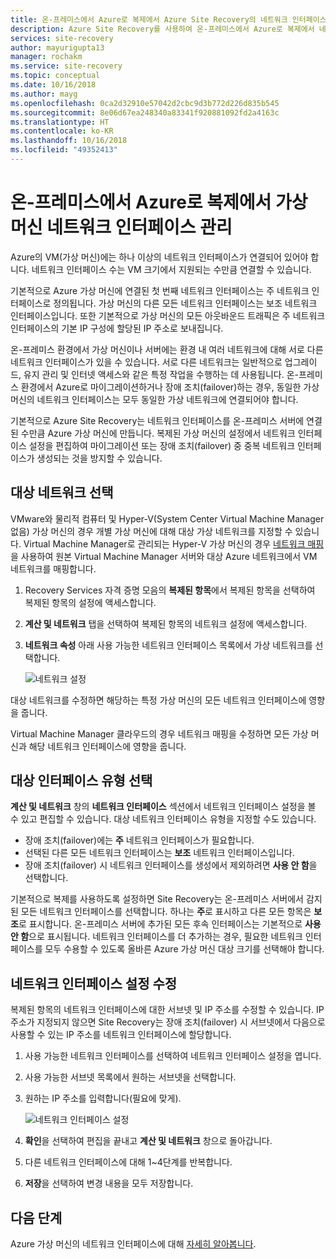 ```yaml
---
title: 온-프레미스에서 Azure로 복제에서 Azure Site Recovery의 네트워크 인터페이스 관리 | Microsoft Docs
description: Azure Site Recovery를 사용하여 온-프레미스에서 Azure로 복제에서 네트워크 인터페이스를 관리하는 방법을 설명합니다.
services: site-recovery
author: mayurigupta13
manager: rochakm
ms.service: site-recovery
ms.topic: conceptual
ms.date: 10/16/2018
ms.author: mayg
ms.openlocfilehash: 0ca2d32910e57042d2cbc9d3b772d226d835b545
ms.sourcegitcommit: 8e06d67ea248340a83341f920881092fd2a4163c
ms.translationtype: HT
ms.contentlocale: ko-KR
ms.lasthandoff: 10/16/2018
ms.locfileid: "49352413"
---
```

# <a name="manage-virtual-machine-network-interfaces-for-on-premises-to-azure-replication"></a>온-프레미스에서 Azure로 복제에서 가상 머신 네트워크 인터페이스 관리

Azure의 VM(가상 머신)에는 하나 이상의 네트워크 인터페이스가 연결되어 있어야 합니다. 네트워크 인터페이스 수는 VM 크기에서 지원되는 수만큼 연결할 수 있습니다.

기본적으로 Azure 가상 머신에 연결된 첫 번째 네트워크 인터페이스는 주 네트워크 인터페이스로 정의됩니다. 가상 머신의 다른 모든 네트워크 인터페이스는 보조 네트워크 인터페이스입니다. 또한 기본적으로 가상 머신의 모든 아웃바운드 트래픽은 주 네트워크 인터페이스의 기본 IP 구성에 할당된 IP 주소로 보내집니다.

온-프레미스 환경에서 가상 머신이나 서버에는 환경 내 여러 네트워크에 대해 서로 다른 네트워크 인터페이스가 있을 수 있습니다. 서로 다른 네트워크는 일반적으로 업그레이드, 유지 관리 및 인터넷 액세스와 같은 특정 작업을 수행하는 데 사용됩니다. 온-프레미스 환경에서 Azure로 마이그레이션하거나 장애 조치(failover)하는 경우, 동일한 가상 머신의 네트워크 인터페이스는 모두 동일한 가상 네트워크에 연결되어야 합니다.

기본적으로 Azure Site Recovery는 네트워크 인터페이스를 온-프레미스 서버에 연결된 수만큼 Azure 가상 머신에 만듭니다. 복제된 가상 머신의 설정에서 네트워크 인터페이스 설정을 편집하여 마이그레이션 또는 장애 조치(failover) 중 중복 네트워크 인터페이스가 생성되는 것을 방지할 수 있습니다.

## <a name="select-the-target-network"></a>대상 네트워크 선택

VMware와 물리적 컴퓨터 및 Hyper-V(System Center Virtual Machine Manager 없음) 가상 머신의 경우 개별 가상 머신에 대해 대상 가상 네트워크를 지정할 수 있습니다. Virtual Machine Manager로 관리되는 Hyper-V 가상 머신의 경우 [네트워크 매핑](site-recovery-network-mapping.md)을 사용하여 원본 Virtual Machine Manager 서버와 대상 Azure 네트워크에서 VM 네트워크를 매핑합니다.

1. Recovery Services 자격 증명 모음의 **복제된 항목**에서 복제된 항목을 선택하여 복제된 항목의 설정에 액세스합니다.

2. **계산 및 네트워크** 탭을 선택하여 복제된 항목의 네트워크 설정에 액세스합니다.

3. **네트워크 속성** 아래 사용 가능한 네트워크 인터페이스 목록에서 가상 네트워크를 선택합니다.

    ![네트워크 설정](./media/site-recovery-manage-network-interfaces-on-premises-to-azure/compute-and-network.png)

대상 네트워크를 수정하면 해당하는 특정 가상 머신의 모든 네트워크 인터페이스에 영향을 줍니다.

Virtual Machine Manager 클라우드의 경우 네트워크 매핑을 수정하면 모든 가상 머신과 해당 네트워크 인터페이스에 영향을 줍니다.

## <a name="select-the-target-interface-type"></a>대상 인터페이스 유형 선택

**계산 및 네트워크** 창의 **네트워크 인터페이스** 섹션에서 네트워크 인터페이스 설정을 볼 수 있고 편집할 수 있습니다. 대상 네트워크 인터페이스 유형을 지정할 수도 있습니다.

- 장애 조치(failover)에는 **주** 네트워크 인터페이스가 필요합니다.
- 선택된 다른 모든 네트워크 인터페이스는 **보조** 네트워크 인터페이스입니다.
- 장애 조치(failover) 시 네트워크 인터페이스를 생성에서 제외하려면 **사용 안 함**을 선택합니다.

기본적으로 복제를 사용하도록 설정하면 Site Recovery는 온-프레미스 서버에서 감지된 모든 네트워크 인터페이스를 선택합니다. 하나는 **주**로 표시하고 다른 모든 항목은 **보조**로 표시합니다. 온-프레미스 서버에 추가된 모든 후속 인터페이스는 기본적으로 **사용 안 함**으로 표시됩니다. 네트워크 인터페이스를 더 추가하는 경우, 필요한 네트워크 인터페이스를 모두 수용할 수 있도록 올바른 Azure 가상 머신 대상 크기를 선택해야 합니다.

## <a name="modify-network-interface-settings"></a>네트워크 인터페이스 설정 수정

복제된 항목의 네트워크 인터페이스에 대한 서브넷 및 IP 주소를 수정할 수 있습니다. IP 주소가 지정되지 않으면 Site Recovery는 장애 조치(failover) 시 서브넷에서 다음으로 사용할 수 있는 IP 주소를 네트워크 인터페이스에 할당합니다.

1. 사용 가능한 네트워크 인터페이스를 선택하여 네트워크 인터페이스 설정을 엽니다.

2. 사용 가능한 서브넷 목록에서 원하는 서브넷을 선택합니다.

3. 원하는 IP 주소를 입력합니다(필요에 맞게).

    ![네트워크 인터페이스 설정](./media/site-recovery-manage-network-interfaces-on-premises-to-azure/network-interface-settings.png)

4. **확인**을 선택하여 편집을 끝내고 **계산 및 네트워크** 창으로 돌아갑니다.

5. 다른 네트워크 인터페이스에 대해 1~4단계를 반복합니다.

6. **저장**을 선택하여 변경 내용을 모두 저장합니다.

## <a name="next-steps"></a>다음 단계
  Azure 가상 머신의 네트워크 인터페이스에 대해 [자세히 알아봅니다](../virtual-network/virtual-network-network-interface-vm.md).
